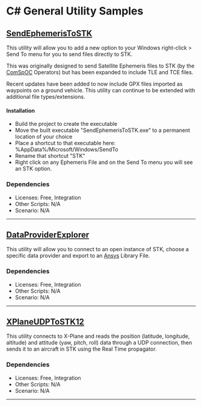 # C# General Utility Samples

## [SendEphemerisToSTK](SendEphemerisToSTK)

This utility will allow you to add a new option to your Windows right-click > Send To menu for you to send files directly to STK.

This was originally designed to send Satellite Ephemeris files to STK (by the [ComSpOC](https://comspoc.com/) Operators) but has been expanded to include TLE and TCE files.

Recent updates have been added to now include GPX files imported as waypoints on a ground vehicle.  This utility can continue to be extended with additional file types/extensions.

#### Installation

* Build the project to create the executable
* Move the built executable "SendEphemerisToSTK.exe" to a permanent location of your choice
* Place a shortcut to that executable here: %AppData%/Microsoft/Windows/SendTo
* Rename that shortcut "STK"
* Right click on any Ephemeris File and on the Send To menu you will see an STK option.

### Dependencies

* Licenses: Free, Integration
* Other Scripts: N/A
* Scenario: N/A

---

## [DataProviderExplorer](DataProviderExplorer)

This utility will allow you to connect to an open instance of STK, choose a specific data provider and export to an [Ansys](https://ansys.com) Library File.

### Dependencies

* Licenses: Free, Integration
* Other Scripts: N/A
* Scenario: N/A

---

## [XPlaneUDPToSTK12](XPlaneUDPToSTK12)

This utility connects to X-Plane and reads the position (latitude, longitude, altitude) and attitude (yaw, pitch, roll) data through a UDP connection, then sends it to an aircraft in STK using the Real Time propagator. 

### Dependencies

* Licenses: Free, Integration
* Other Scripts: N/A
* Scenario: N/A

---